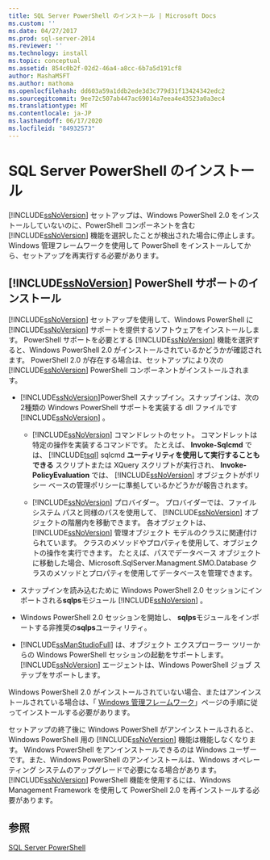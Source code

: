```yaml
---
title: SQL Server PowerShell のインストール | Microsoft Docs
ms.custom: ''
ms.date: 04/27/2017
ms.prod: sql-server-2014
ms.reviewer: ''
ms.technology: install
ms.topic: conceptual
ms.assetid: 854c0b2f-02d2-46a4-a8cc-6b7a5d191cf8
author: MashaMSFT
ms.author: mathoma
ms.openlocfilehash: dd603a59a1ddb2ede3d3c779d31f13424342edc2
ms.sourcegitcommit: 9ee72c507ab447ac69014a7eea4e43523a0a3ec4
ms.translationtype: MT
ms.contentlocale: ja-JP
ms.lasthandoff: 06/17/2020
ms.locfileid: "84932573"
---
```

# <a name="install-sql-server-powershell"></a>SQL Server PowerShell のインストール
  [!INCLUDE[ssNoVersion](../../includes/ssnoversion-md.md)] セットアップは、Windows PowerShell 2.0 をインストールしていないのに、PowerShell コンポーネントを含む [!INCLUDE[ssNoVersion](../../includes/ssnoversion-md.md)] 機能を選択したことが検出された場合に停止します。 Windows 管理フレームワークを使用して PowerShell をインストールしてから、セットアップを再実行する必要があります。  
  
## <a name="installing-ssnoversion-powershell-support"></a>[!INCLUDE[ssNoVersion](../../includes/ssnoversion-md.md)] PowerShell サポートのインストール  
 [!INCLUDE[ssNoVersion](../../includes/ssnoversion-md.md)] セットアップを使用して、Windows PowerShell に [!INCLUDE[ssNoVersion](../../includes/ssnoversion-md.md)] サポートを提供するソフトウェアをインストールします。 PowerShell サポートを必要とする [!INCLUDE[ssNoVersion](../../includes/ssnoversion-md.md)] 機能を選択すると、Windows PowerShell 2.0 がインストールされているかどうかが確認されます。 PowerShell 2.0 が存在する場合は、セットアップにより次の [!INCLUDE[ssNoVersion](../../includes/ssnoversion-md.md)] PowerShell コンポーネントがインストールされます。  
  
-   [!INCLUDE[ssNoVersion](../../includes/ssnoversion-md.md)]PowerShell スナップイン。スナップインは、次の2種類の Windows PowerShell サポートを実装する dll ファイルです [!INCLUDE[ssNoVersion](../../includes/ssnoversion-md.md)] 。  
  
    -   [!INCLUDE[ssNoVersion](../../includes/ssnoversion-md.md)] コマンドレットのセット。 コマンドレットは特定の操作を実装するコマンドです。 たとえば、 **Invoke-Sqlcmd** では、 [!INCLUDE[tsql](../../includes/tsql-md.md)] sqlcmd **ユーティリティを使用して実行することもできる** スクリプトまたは XQuery スクリプトが実行され、 **Invoke-PolicyEvaluation** では、 [!INCLUDE[ssNoVersion](../../includes/ssnoversion-md.md)] オブジェクトがポリシー ベースの管理ポリシーに準拠しているかどうかが報告されます。  
  
    -   [!INCLUDE[ssNoVersion](../../includes/ssnoversion-md.md)] プロバイダー。 プロバイダーでは、ファイル システム パスと同様のパスを使用して、 [!INCLUDE[ssNoVersion](../../includes/ssnoversion-md.md)] オブジェクトの階層内を移動できます。 各オブジェクトは、 [!INCLUDE[ssNoVersion](../../includes/ssnoversion-md.md)] 管理オブジェクト モデルのクラスに関連付けられています。 クラスのメソッドやプロパティを使用して、オブジェクトの操作を実行できます。 たとえば、パスでデータベース オブジェクトに移動した場合、Microsoft.SqlServer.Managment.SMO.Database クラスのメソッドとプロパティを使用してデータベースを管理できます。  
  
-   スナップインを読み込むために Windows PowerShell 2.0 セッションにインポートされる**sqlps**モジュール [!INCLUDE[ssNoVersion](../../includes/ssnoversion-md.md)] 。  
  
-   Windows PowerShell 2.0 セッションを開始し、 **sqlps**モジュールをインポートする非推奨の**sqlps**ユーティリティ。  
  
-   [!INCLUDE[ssManStudioFull](../../includes/ssmanstudiofull-md.md)] は、オブジェクト エクスプローラー ツリーからの Windows PowerShell セッションの起動をサポートします。 [!INCLUDE[ssNoVersion](../../includes/ssnoversion-md.md)] エージェントは、Windows PowerShell ジョブ ステップをサポートします。  
  
 Windows PowerShell 2.0 がインストールされていない場合、またはアンインストールされている場合は、「 [Windows 管理フレームワーク](https://go.microsoft.com/fwlink/?LinkId=186214)」ページの手順に従ってインストールする必要があります。  
  
 セットアップの終了後に Windows PowerShell がアンインストールされると、Windows PowerShell 用の [!INCLUDE[ssNoVersion](../../includes/ssnoversion-md.md)] 機能は機能しなくなります。 Windows PowerShell をアンインストールできるのは Windows ユーザーです。また、Windows PowerShell のアンインストールは、Windows オペレーティング システムのアップグレードで必要になる場合があります。 [!INCLUDE[ssNoVersion](../../includes/ssnoversion-md.md)] PowerShell 機能を使用するには、Windows Management Framework を使用して PowerShell 2.0 を再インストールする必要があります。  
  
## <a name="see-also"></a>参照  
 [SQL Server PowerShell](../../powershell/sql-server-powershell.md)  
  
  
